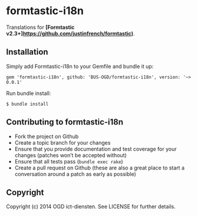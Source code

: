 formtastic-i18n
===============

Translations for **[Formtastic v2.3+]https://github.com/justinfrench/formtastic)**.

## Installation

Simply add Formtastic-i18n to your Gemfile and bundle it up:

    gem 'formtastic-i18n', github: 'BUS-OGD/formtastic-i18n', version: '~> 0.0.1'
    
Run bundle install:

    $ bundle install

## Contributing to formtastic-i18n

- Fork the project on Github
- Create a topic branch for your changes
- Ensure that you provide documentation and test coverage for your changes (patches won’t be accepted without)
- Ensure that all tests pass (`bundle exec rake`)
- Create a pull request on Github (these are also a great place to start a conversation around a patch as early as possible)

## Copyright

Copyright (c) 2014 OGD ict-diensten. See LICENSE for further details.
